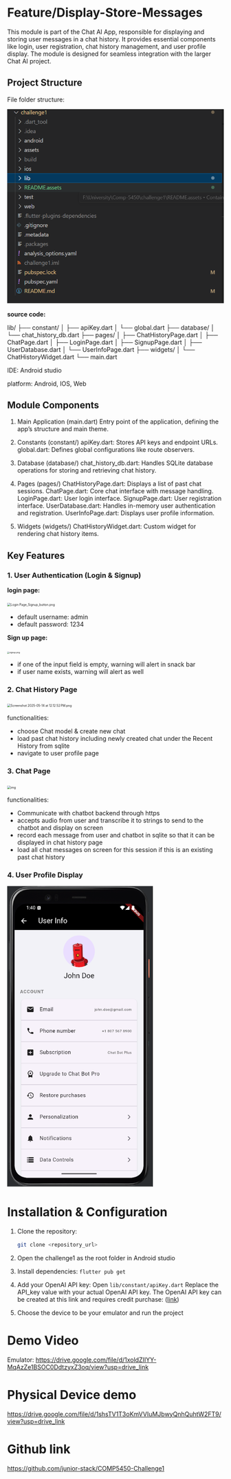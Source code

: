 # Feature/Display-Store-Messages

This module is part of the Chat AI App, responsible for displaying and storing user messages in a chat history. It provides essential components like login, user registration, chat history management, and user profile display. The module is designed for seamless integration with the larger Chat AI project.

## Project Structure

File folder structure:

![image-20250514143455376](README.assets/image-20250514143455376.png)

**source code:**

lib/
├── constant/
│   ├── apiKey.dart
│   └── global.dart
├── database/
│   └── chat_history_db.dart
├── pages/
│   ├── ChatHistoryPage.dart
│   ├── ChatPage.dart
│   ├── LoginPage.dart
│   ├── SignupPage.dart
│   ├── UserDatabase.dart
│   └── UserInfoPage.dart
├── widgets/
│   └── ChatHistoryWidget.dart
└── main.dart

IDE: Android studio

platform: Android, IOS, Web

## Module Components

1. Main Application (main.dart)
Entry point of the application, defining the app’s structure and main theme.

2. Constants (constant/)
apiKey.dart: Stores API keys and endpoint URLs.
global.dart: Defines global configurations like route observers.

3. Database (database/)
chat_history_db.dart: Handles SQLite database operations for storing and retrieving chat history.

4. Pages (pages/)
ChatHistoryPage.dart: Displays a list of past chat sessions.
ChatPage.dart: Core chat interface with message handling.
LoginPage.dart: User login interface.
SignupPage.dart: User registration interface.
UserDatabase.dart: Handles in-memory user authentication and registration.
UserInfoPage.dart: Displays user profile information.

5. Widgets (widgets/)
ChatHistoryWidget.dart: Custom widget for rendering chat history items.

## Key Features

### 1. User Authentication (Login & Signup)

**login page:**

<img src="https://lh7-rt.googleusercontent.com/slidesz/AGV_vUcrFO_IrOo3jCXIJtDn0VHmIHjQCEgnjh4MughGm8gBIEvEHnkiPcRMJbouGC1i1h0DOx0bp0lOTgMtvA3eKJNVzO7ImI7yL_RWfD7OcE8gkaj860NuzNGLYZsl_DgvhVW9c66-8nyTp4x_PijO8pg=s2048?key=8ZCjNx-_ZIIkwKc8ME8jwQ" alt="Login Page_Signup_button.png" style="zoom:50%;" />

- default username: admin
- default password: 1234

**Sign up page:**

<img src="https://lh7-rt.googleusercontent.com/slidesz/AGV_vUdpwjuoW5_zCRvk8tJ0hDtPpxe6SAg1RJFYGnIMCdeuhLh_Qza-3vXwH9uT8t0ydwwTi1uMTJgurDnlQXHFORhf6bgh0y1NF5adxGeWGHg1suJ-iuKTJIOm6SVwifkOsxkditXVBVEgEPAIJ6PyEAc=s2048?key=8ZCjNx-_ZIIkwKc8ME8jwQ" alt="signup.png" style="zoom: 33%;" />

- if one of the input field is empty, warning will alert in snack bar
- if user name exists, warning will alert as well

### 2. Chat History Page

<img src="https://lh7-rt.googleusercontent.com/slidesz/AGV_vUeyAFQMnjBN8Y2ky0WiOKU7euICVFt56T9afF1x_U3nMMraMAiXo5lQR2JrSGGWnyqFsWg7F0k2Q6a7yewcYDQ4Yq-ewIIccGBoalUbLH5Zl_4HL_9e0ECiH40-q0ElDar0cKVM45ktyJcpGZbFFhc=s2048?key=8ZCjNx-_ZIIkwKc8ME8jwQ" alt="Screenshot 2025-05-14 at 12.12.52 PM.png" style="zoom:50%;" />

functionalities:

- choose Chat model & create new chat
- load past chat history including newly created chat under the Recent History from sqlite
- navigate to user profile page



### 3. Chat Page

<img src="https://lh7-rt.googleusercontent.com/slidesz/AGV_vUdMTMfgXtFs0HzSKxPM7qHOabv411XKG4yUSXwyh0oE1luIjO-dDz7GAJmuEkBShTpokofOmXV5Ux6JpL_kCvRRQrFwdkBy6TbduIDAjuzcCs_-YCTcI_wWAXIaUCgfdRMgcmg_2385ukQEifmWnQ=s2048?key=8ZCjNx-_ZIIkwKc8ME8jwQ" alt="img" style="zoom:50%;" />

functionalities:

- Communicate with chatbot backend through https
- accepts audio from user and transcribe it to strings to send to the chatbot and display on screen
- record each message from user and chatbot in sqlite so that it can be displayed in chat history page
- load all chat messages on screen for this session if this is an existing past chat history

### 4. User Profile Display

![image-20250514124318477](README.assets/image-20250514124318477.png)

# Installation & Configuration
1. Clone the repository:

   ```bash
   git clone <repository_url>
   ```

2. Open the challenge1 as the root folder in Android studio

3. Install dependencies:
   `flutter pub get`

4. Add your OpenAI API key:
   Open `lib/constant/apiKey.dart`
   Replace the API_key value with your actual OpenAI API key. The OpenAI API key can be created at this link and requires credit purchase: ([link](https://platform.openai.com/settings/organization/api-keys))

5. Choose the device to be your emulator and run the project

# Demo Video

Emulator: https://drive.google.com/file/d/1xoldZIIYY-MqAzZe1BSOC0DdtzyxZ3oq/view?usp=drive_link



# Physical Device demo

https://drive.google.com/file/d/1shsTV1T3oKmVVIuMJbwyQnhQuhtW2FT9/view?usp=drive_link

# Github link

https://github.com/junior-stack/COMP5450-Challenge1
